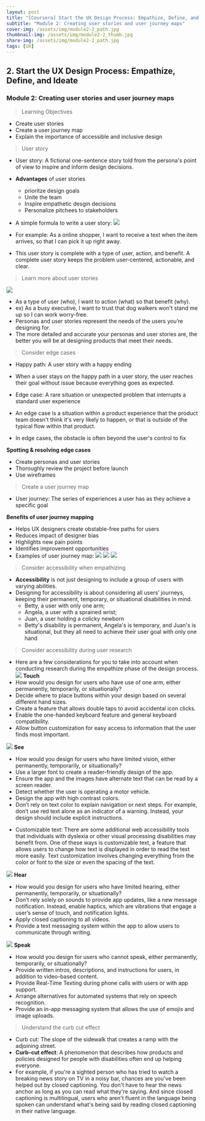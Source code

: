 ```yaml
---
layout: post
title: "[Coursera] Start the UX Design Process: Empathize, Define, and Ideate 2-2"
subtitle: "Module 2: Creating user stories and user journey maps"
cover-img: /assets/img/module2-2_path.jpg
thumbnail-img: /assets/img/module2-2_thumb.jpg
share-img: /assets/img/module2-2_path.jpg
tags: [UX]
--- 
```


## 2. Start the UX Design Process: Empathize, Define, and Ideate
### Module 2: Creating user stories and user journey maps

> Learning Objectives
- Create user stories
- Create a user journey map
- Explain the importance of accessible and inclusive design

> User story

- User story: A fictional one-sentence story told from the persona's point of view to inspire and inform design decisions.
- **Advantages** of user stories
	- prioritze design goals
    - Unite the team
    - Inspire empathetic desgin decisions
    - Personalize pitchees to stakeholders

- A simple formula to write a user story:
![](https://velog.velcdn.com/images/erica990604/post/f7d7be45-fc3b-449d-8bf3-d95d992e5310/image.png)
- For example: As a online shopper, I want to receive a text when the item arrives, so that I can pick it up right away.
- This user story is complete with a type of user, action, and benefit. A complete user story keeps the problem user-centered, actionable, and clear. 

> Learn more about user stories

![](https://velog.velcdn.com/images/erica990604/post/fba8ffcb-d864-4877-803d-89e894d576ca/image.png)
- As a type of user (who), I want to action (what) so that benefit (why).
- ex) As a busy executive, I want to trust that dog walkers won't stand me up so I can work worry-free.
- Personas and user stories represent the needs of the users you’re designing for. 
- The more detailed and accurate your personas and user stories are, the better you will be at designing products that meet their needs. 

> Consider edge cases

- Happy path: A user story with a happy ending
- When a user stays on the happy path in a user story, the user reaches their goal without issue because everything goes as expected.

- Edge case: A rare situation or unexpected problem that interrupts a standard user experience
- An edge case is a situation within a product experience that the product team doesn't think it's very likely to happen, or that is outside of the typical flow within that product.
- In edge cases, the obstacle is often beyond the user's control to fix

**Spotting & resolving edge cases**
- Create personas and user stories
- Thoroughly review the project before launch
- Use wireframes

> Create a user journey map

- User journey: The series of experiences a user has as they achieve a specific goal

**Benefits of user journey mapping**
- Helps UX designers create obstable-free paths for users
- Reduces impact of designer bias
- Highlights new pain points
- Identifies improvement opportunities
- Examples of user journey map:
![](https://velog.velcdn.com/images/erica990604/post/995e86cc-791f-4523-b4f6-3aaac4a7fbf0/image.png)
![](https://velog.velcdn.com/images/erica990604/post/1d3a8807-212a-49d9-877a-9afe9d5a9218/image.png)
![](https://velog.velcdn.com/images/erica990604/post/49622956-1d57-4602-a009-c98f52789f22/image.png)

> Consider accessibility when empathizing

- **Accessibility** is not just designing to include a group of users with varying abilities.
- Designing for accessibility is about considering all users’ journeys, keeping their permanent, temporary, or situational disabilities in mind. 
	- Betty, a user with only one arm;
	- Angela, a user with a sprained wrist;
    - Juan, a user holding a colicky newborn
	- Betty's disability is permanent, Angela's is temporary, and Juan's is situational, but they all need to achieve their user goal with only one hand

> Consider accessibility during user research

- Here are a few considerations for you to take into account when conducting research during the empathize phase of the design process.
![](https://velog.velcdn.com/images/erica990604/post/cb467fbc-8d5c-4b55-abf4-f56166ad6ac1/image.png)
**Touch**
- How would you design for users who have use of one arm, either permanently, temporarily, or situationally?
- Decide where to place buttons within your design based on several different hand sizes.
- Create a feature that allows double taps to avoid accidental icon clicks.
- Enable the one-handed keyboard feature and general keyboard compatibility.
- Allow button customization for easy access to information that the user finds most important.

![](https://velog.velcdn.com/images/erica990604/post/3ecea1d1-500a-4ce8-9309-b25295247e8c/image.png)
**See**
- How would you design for users who have limited vision, either permanently, temporarily, or situationally?
- Use a larger font to create a reader-friendly design of the app.
- Ensure the app and the images have alternate text that can be read by a screen reader.
- Detect whether the user is operating a motor vehicle.
- Design the app with high contrast colors.
- Don’t rely on text color to explain navigation or next steps. For example, don’t use red text alone as an indicator of a warning. Instead, your design should include explicit instructions.
+ Customizable text: There are some additional web accessibility tools that individuals with dyslexia or other visual processing disabilities may benefit from. One of these ways is customizable text, a feature that allows users to change how text is displayed in order to read the text more easily.  Text customization involves changing everything from the color or font to the size or even the spacing of the text.

![](https://velog.velcdn.com/images/erica990604/post/e20d57cb-9036-4839-ac12-8e0fdda7ef29/image.png)
**Hear**
- How would you design for users who have limited hearing, either permanently, temporarily, or situationally? 
- Don’t rely solely on sounds to provide app updates, like a new message notification. Instead, enable haptics, which are vibrations that engage a user’s sense of touch, and notification lights.
- Apply closed captioning to all videos. 
- Provide a text messaging system within the app to allow users to communicate through writing.

![](https://velog.velcdn.com/images/erica990604/post/468247f6-caf3-4315-8459-2182feea4641/image.png)
**Speak**
- How would you design for users who cannot speak, either permanently, temporarily, or situationally? 
- Provide written intros, descriptions, and instructions for users, in addition to video-based content.
- Provide Real-Time Texting during phone calls with users or with app support.
- Arrange alternatives for automated systems that rely on speech recognition.
- Provide an in-app messaging system that allows the use of emojis and image uploads.

> Understand the curb cut effect

- Curb cut: The slope of the sidewalk that creates a ramp with the adjoining street.
- **Curb-cut effect**: A phenomenon that describes how products and policies designed for people with disabilities often end up helping everyone.
- For example, if you're a sighted person who has tried to watch a breaking news story on TV in a noisy bar, chances are you've been helped out by closed captioning. You don't have to hear the news anchor as long as you can read what they're saying. And since closed captioning is multilingual, users who aren't fluent in the language being spoken can understand what's being said by reading closed captioning in their native language.